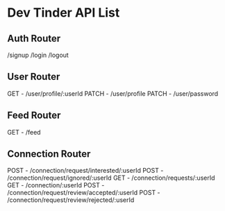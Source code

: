 # Dev Tinder API List

## Auth Router
/signup
/login
/logout

## User Router
GET - /user/profile/:userId
PATCH - /user/profile
PATCH - /user/password

## Feed Router
GET - /feed

## Connection Router
POST - /connection/request/interested/:userId 
POST - /connection/request/ignored/:userId 
GET - /connection/requests/:userId
GET - /connection/:userId
POST - /connection/request/review/accepted/:userId 
POST - /connection/request/review/rejected/:userId



